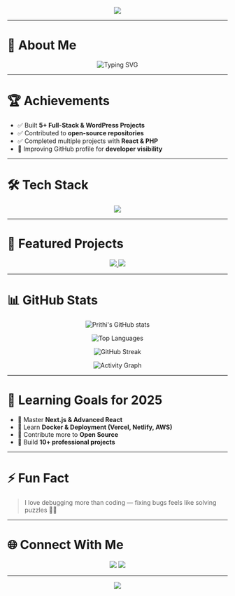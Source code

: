 <p align="center">
  <img src="https://capsule-render.vercel.app/api?type=waving&color=gradient&height=250&section=header&text=Prithi%20Babu&fontSize=60&fontAlignY=35&desc=Frontend%20Developer%20|%20Aspiring%20Full-Stack%20Engineer&descAlignY=55&animation=fadeIn" />
</p>

---

# 🌟 About Me  
<p align="center">
  <img src="https://readme-typing-svg.demolab.com?font=Fira+Code&size=25&pause=1000&center=true&vCenter=true&width=600&lines=💻+Frontend+Developer;🚀+Aspiring+Full-Stack+Engineer;📚+Lifelong+Learner;🌍+Open+Source+Contributor" alt="Typing SVG" />
</p>

---

# 🏆 Achievements  
- ✅ Built **5+ Full-Stack & WordPress Projects**  
- ✅ Contributed to **open-source repositories**  
- ✅ Completed multiple projects with **React & PHP**  
- 🥇 Improving GitHub profile for **developer visibility**  

---

# 🛠️ Tech Stack  
<p align="center">
<img src="https://skillicons.dev/icons?i=html,css,js,react,php,mysql,wordpress,git,github,vscode,tailwind,nodejs" />
</p>

---

# 📂 Featured Projects  
<p align="center">
  <a href="https://github.com/prithi2004/movie-explorer">
    <img src="https://github-readme-stats.vercel.app/api/pin/?username=prithi2004&repo=movie-explorer&theme=radical" />
  </a>
  <a href="https://github.com/prithi2004/doctor-appointment-system">
    <img src="https://github-readme-stats.vercel.app/api/pin/?username=prithi2004&repo=doctor-appointment-system&theme=radical" />
  </a>
</p>

---

# 📊 GitHub Stats  
<div align="center">
  
![Prithi's GitHub stats](https://github-readme-stats.vercel.app/api?username=prithi2004&show_icons=true&theme=radical&cache_seconds=86400)  

![Top Languages](https://github-readme-stats.vercel.app/api/top-langs/?username=prithi2004&layout=compact&theme=radical&cache_seconds=86400)  

![GitHub Streak](https://streak-stats.demolab.com?user=prithi2004&theme=radical)  

![Activity Graph](https://github-readme-activity-graph.vercel.app/graph?username=prithi2004&theme=radical&area=true)  

</div>

---

# 🚀 Learning Goals for 2025  
- 🔹 Master **Next.js & Advanced React**  
- 🔹 Learn **Docker & Deployment (Vercel, Netlify, AWS)**  
- 🔹 Contribute more to **Open Source**  
- 🔹 Build **10+ professional projects**  

---

# ⚡ Fun Fact  
> I love debugging more than coding — fixing bugs feels like solving puzzles 🧩🔥  

---

# 🌐 Connect With Me  
<p align="center">
  <a href="https://www.linkedin.com/in/prithi2004"><img src="https://img.shields.io/badge/LinkedIn-0A66C2?style=for-the-badge&logo=linkedin&logoColor=white"/></a>
  <a href="mailto:prithi2004@gmail.com"><img src="https://img.shields.io/badge/Gmail-D14836?style=for-the-badge&logo=gmail&logoColor=white"/></a>
</p>

---

<p align="center">
  <img src="https://capsule-render.vercel.app/api?type=waving&color=gradient&height=120&section=footer"/>
</p>
